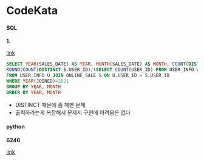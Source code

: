 # CodeKata

#### SQL

<b>1. </b>

[link](https://school.programmers.co.kr/learn/courses/30/lessons/131534)

```SQL
SELECT YEAR(SALES_DATE) AS YEAR, MONTH(SALES_DATE) AS MONTH, COUNT(DISTINCT U.USER_ID) AS PURCHASED_USERS, 
ROUND(COUNT(DISTINCT S.USER_ID)/(SELECT COUNT(USER_ID) FROM USER_INFO WHERE YEAR(JOINED)=2021),1) AS PURCHASED_RATIO
FROM USER_INFO U JOIN ONLINE_SALE S ON U.USER_ID = S.USER_ID
WHERE YEAR(JOINED)=2021
GROUP BY YEAR, MONTH
ORDER BY YEAR, MONTH
```
- DISTINCT 때문에 좀 헤멘 문제
- 출력하라는게 복잡해서 문제지 구현에 어려움은 없다

#### python

<b>6246</b>

[link](https://www.acmicpc.net/problem/6246)

```python